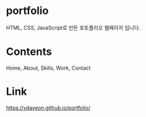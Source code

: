 # portfolio
 HTML, CSS, JavaScript로 만든 포토폴리오 웹페이지 입니다.
# Contents
Home, About, Skills, Work, Contact
# Link
https://ydayeon.github.io/portfolio/
